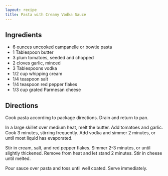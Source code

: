 ```yaml
---
layout: recipe
title: Pasta with Creamy Vodka Sauce
---
```


## Ingredients

* 6 ounces uncooked campanelle or bowtie pasta
* 1 Tablespoon butter
* 3 plum tomatoes, seeded and chopped
* 2 cloves garlic, minced
* 3 Tablespoons vodka
* 1/2 cup whipping cream
* 1/4 teaspoon salt
* 1/4 teaspoon red pepper flakes
* 1/3 cup grated Parmesan cheese

## Directions

Cook pasta according to package directions. Drain and return to pan.

In a large skillet over medium heat, melt the butter. Add tomatoes and
garlic. Cook 3 minutes, stirring frequently. Add vodka and simmer 2
minutes, or until most liquid has evaporated.

Stir in cream, salt, and red pepper flakes. Simmer 2-3 minutes, or until
slightly thickened. Remove from heat and let stand 2 minutes. Stir in
cheese until melted.

Pour sauce over pasta and toss until well coated. Serve immediately.
